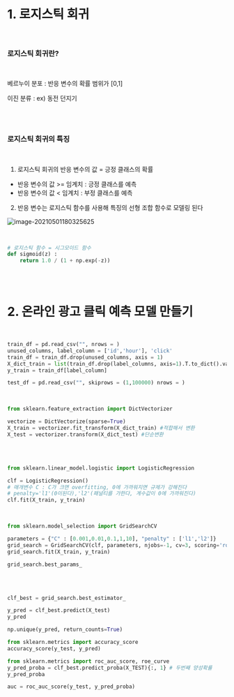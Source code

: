 # 1. 로지스틱 회귀

<br>

### 로지스틱 회귀란?

<br>

베르누이 분포 : 반응 변수의 확률 범위가 [0,1] 

이진 분류 : ex) 동전 던지기

<br>

<br>

### 로지스틱 회귀의 특징

<br>

1. 로지스틱 회귀의 반응 변수의 값 = 긍정 클래스의 확률

- 반응 변수의 값 >= 임계치 : 긍정 클래스를 예측
- 반응 변수의 값 < 임계치 : 부정 클래스를 예측

2. 반응 변수는 로지스틱 함수를 사용해 특징의 선형 조합 함수로 모델링 된다

![image-20210501180325625](C:\Users\user\AppData\Roaming\Typora\typora-user-images\image-20210501180325625.png)

<br>

``` python
# 로지스틱 함수 = 시그모이드 함수
def sigmoid(z) :
    return 1.0 / (1 + np.exp(-z))
```

<br>

<br>

# 2. 온라인 광고 클릭 예측 모델 만들기

<br>

``` python
train_df = pd.read_csv("", nrows = )
unused_columns, label_column = ['id','hour'], 'click'
train_df = train_df.drop(unused_columns, axis = 1)
X_dict_train = list(train_df.drop(label_columns, axis=1).T.to_dict().values())
y_train = train_df[label_column]
```

``` python
test_df = pd.read_csv("", skiprows = (1,100000) nrows = )
```

<br>

``` python
from sklearn.feature_extraction import DictVectorizer

vectorize = DictVectorize(sparse=True)
X_train = vectorizer.fit_transform(X_dict_train) #적합해서 변환
X_test = vectorizer.transform(X_dict_test) #단순변환
```

<br>

<br>

``` python
from sklearn.linear_model.logistic import LogisticRegression

clf = LogisticRegression()
# 매개변수 C : C가 크면 overfitting, 0에 가까워지면 규제가 강해진다
# penalty='l1'(0이된다),'l2'(패널티를 가한다, 계수값이 0에 가까워진다)
clf.fit(X_train, y_train)
```

<br>

``` python
from sklearn.model_selection import GridSearchCV

parameters = {"C" : [0.001,0.01,0.1,1,10], "penalty" : ['l1','l2']}
grid_search = GridSearchCV(clf, parameters, njobs=-1, cv=3, scoring='roc_auc')
grid_search.fit(X_train, y_train)

grid_search.best_params_
```

<br>

<br>

``` python
clf_best = grid_search.best_estimator_

y_pred = clf_best.predict(X_test)
y_pred

np.unique(y_pred, return_counts=True)

from sklearn.metrics import accuracy_score
accuracy_score(y_test, y_pred)
```

``` python
from sklearn.metrics import roc_auc_score, roe_curve
y_pred_proba = clf_best.predict_proba(X_TEST){:, 1} # 두번째 양성확률
y_pred_proba

auc = roc_auc_score(y_test, y_pred_proba)
```

<br>